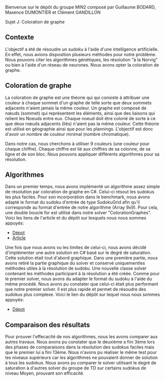 Bienvenue sur le dépôt du groupe MIN2 composé par Guillaume BODARD, Maxence DUMONTIER et Clément GANDILLON

Sujet J: Coloration de graphe


## Contexte
L'objectif a été de résoudre un sudoku à l'aide d'une intelligence artificielle. En effet, nous avions disposition plusieurs méthodes pour notre problème. Nous pouvons citer les algorithmes génétiques, les résolution "à la Norvig" ou bien à l'aide d'un réseau de neurones.  Nous avons opter la coloration de graphe.

## Coloration de graphe
La coloration de graphe est une théorie qui qui consiste à attribuer une couleur à chaque sommet d'un graphe de telle sorte que deux sommets adjacents n'aient jamais la même couleur. Un graphe est composé de nœuds (sommet) qui représentent les éléments, ainsi que des liaisons qui relient les Noeuds entre eux. Chaque noeud doit être colorié de sorte à ce que deux nœuds adjacents (liés) n'aient pas la même couleur. Cette théorie est utilisé en géographie ainsi que pour les plannings. L'objectif est donc d'avoir un nombre de couleur minimal (nombre chromatique).

Dans notre cas, nous cherchons à utiliser 9 couleurs (une couleur pour chaque chiffre). Chaque chiffre est lié aux chiffres de sa colonne, de sa ligne et de son bloc. Nous pouvons appliquer différents algorithmes pour sa résolution.

## Algorithmes
Dans un premier temps, nous avons implémenté un algorithme assez simple de résolution par coloration de graphe en C#. Celui-ci résout les sudokus les plus faciles. Pour son incorporation dans le benchmark, nous avons adapté le format du sudoku d'entrée de type SudokuGrid afin qu'il corresponde au format d'entrée de notre algorithme (Array 9x9). Pour cela, une double boucle for est utilisé dans notre solver "ColorationGraphes".
Voici les liens de l'article et du dépôt sur lesquels nous nous sommes appuyés:
- [Dépot](https://github.com/MostafaEissa/SudokuSolver)
- [Article](https://www.codeproject.com/Articles/801268/A-Sudoku-Solver-using-Graph-Coloring)

Une fois que nous avons vu les limites de celui-ci, nous avons décidé d'implémenter une autre solution en C# basé sur le degré de saturation. Cette solution était tout d'abord graphique. Dans une première partie, nous avons retiré la partie graphique du solver et conservé uniquementles méthodes utiles à la résolution de sudoku. Une nouvelle classe solver contenant les méthodes participant à la résolution a été créée. Comme pour le premier solver, nous avons du adapter le format du sudoku à l'aide du même procédé. Nous avons pu constater que celui-ci était plus performant que notre premier solver. Il est plus rapide et permet de résoudre des sudokus plus complexe.
Voici le lien du dépôt sur lequel nous nous sommes appuyés:
- [Dépot](https://github.com/radoman1996/DSaturProject/blob/master/DSaturProject/DSatur.cs)

## Comparaison des résultats
Pour prouver l'effecacité de nos algorithmes, nous les avons comparer aux autres travaux. Nous avons pu constater que le deuxième a fini 3ème lors des phases de comparaisons dans la résolution des sudokus faciles mais que le premier lui a fini 13ème. Nous n'avons pu réaliser le même test pour les niveaux supérieurs car les algorithmes ne pouvaient donner de solution à tous les sudokus.
Nous avons pu comparer le solver utilisant le degré de saturation à d'autres solver du groupe de TD sur certains sudokus de niveau Moyen, prouvant son efficacité.

